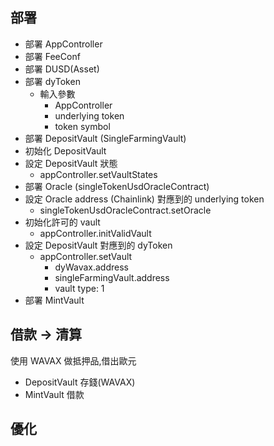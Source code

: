 ## 部署
- 部署 AppController 
- 部署 FeeConf
- 部署 DUSD(Asset)
- 部署 dyToken
  - 輸入參數
    - AppController
    - underlying token
    - token symbol
- 部署 DepositVault (SingleFarmingVault)
- 初始化 DepositVault
- 設定 DepositVault 狀態
  - appController.setVaultStates
- 部署 Oracle (singleTokenUsdOracleContract)
- 設定 Oracle address (Chainlink) 對應到的 underlying token
  - singleTokenUsdOracleContract.setOracle
- 初始化許可的 vault
  - appController.initValidVault
- 設定 DepositVault 對應到的 dyToken
  - appController.setVault
    - dyWavax.address
    - singleFarmingVault.address
    - vault type: 1
- 部署 MintVault

## 借款 -> 清算 
使用 WAVAX 做抵押品,借出歐元
- DepositVault 存錢(WAVAX)
- MintVault 借款



## 優化
